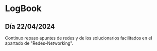 # LogBook 
## Día 22/04/2024

Continuo repaso apuntes de redes y de los solucionarios facilitados en el apartado de "Redes-Networking".

